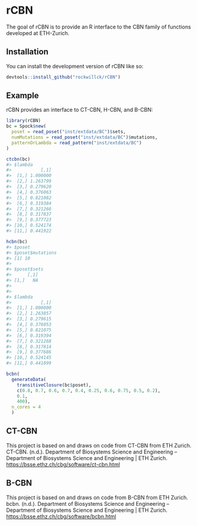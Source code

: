 
<!-- README.md is generated from README.Rmd. Please edit that file -->

# rCBN

<!-- badges: start -->
<!-- badges: end -->

The goal of rCBN is to provide an R interface to the CBN family of
functions developed at ETH-Zurich.

## Installation

You can install the development version of rCBN like so:

``` r
devtools::install_github("rockwillck/rCBN")
```

## Example

rCBN provides an interface to CT-CBN, H-CBN, and B-CBN:

``` r
library(rCBN)
bc = Spock$new(
  poset = read_poset("inst/extdata/BC")$sets,
  numMutations = read_poset("inst/extdata/BC")$mutations,
  patternOrLambda = read_pattern("inst/extdata/BC")
)
```

``` r
ctcbn(bc)
#> $lambda
#>           [,1]
#>  [1,] 1.000000
#>  [2,] 1.263799
#>  [3,] 0.279620
#>  [4,] 0.376063
#>  [5,] 0.821082
#>  [6,] 0.319384
#>  [7,] 0.321266
#>  [8,] 0.317837
#>  [9,] 0.377723
#> [10,] 0.524174
#> [11,] 0.441922
```

``` r
hcbn(bc)
#> $poset
#> $poset$mutations
#> [1] 10
#> 
#> $poset$sets
#>      [,1]
#> [1,]   NA
#> 
#> 
#> $lambda
#>           [,1]
#>  [1,] 1.000000
#>  [2,] 1.263857
#>  [3,] 0.279615
#>  [4,] 0.376053
#>  [5,] 0.821075
#>  [6,] 0.319394
#>  [7,] 0.321268
#>  [8,] 0.317814
#>  [9,] 0.377686
#> [10,] 0.524145
#> [11,] 0.441899
```

``` r
bcbn(
  generateData(
    transitiveClosure(bc$poset),
    c(0.8, 0.7, 0.6, 0.7, 0.4, 0.25, 0.6, 0.75, 0.5, 0.2),
    0.1,
    400),
  n_cores = 4
  )
```

## CT-CBN

This project is based on and draws on code from CT-CBN from ETH Zurich.
CT-CBN. (n.d.). Department of Biosystems Science and Engineering –
Department of Biosystems Science and Engineering \| ETH Zurich.
<https://bsse.ethz.ch/cbg/software/ct-cbn.html>

## B-CBN

This project is based on and draws on code from B-CBN from ETH Zurich.
bcbn. (n.d.). Department of Biosystems Science and Engineering –
Department of Biosystems Science and Engineering \| ETH Zurich.
<https://bsse.ethz.ch/cbg/software/bcbn.html>
